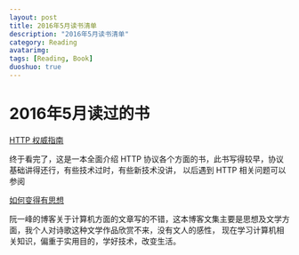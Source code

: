 ```yaml
---
layout: post
title: 2016年5月读书清单
description: "2016年5月读书清单"
category: Reading
avatarimg:
tags: [Reading, Book]
duoshuo: true
---
```



# 2016年5月读过的书

[HTTP 权威指南](https://book.douban.com/subject/10746113/)  
> 
终于看完了，这是一本全面介绍 HTTP 协议各个方面的书，此书写得较早，协议基础讲得还行，有些技术过时，有些新技术没讲，  以后遇到 HTTP 相关问题可以参阅

[如何变得有思想](https://book.douban.com/subject/26268552/)  
> 
阮一峰的博客关于计算机方面的文章写的不错，这本博客文集主要是思想及文学方面，我个人对诗歌这种文学作品欣赏不来，没有文人的感性，
现在学习计算机相关知识，偏重于实用目的，学好技术，改变生活。
